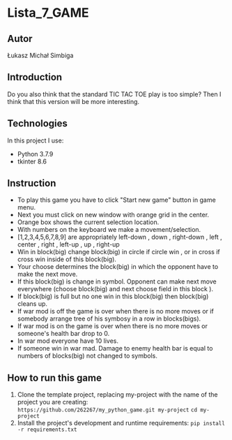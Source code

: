 # Lista_7_GAME
## Autor
Łukasz Michał Simbiga
## Introduction
Do you also think that the standard TIC TAC TOE play is too simple?
Then I think that this version will be more interesting.
## Technologies
In this project I use:
* Python 3.7.9
* tkinter 8.6
## Instruction
* To play this game you have to click "Start new game" button in game menu. 
* Next you must click on new window with orange grid in the center.
* Orange box shows the current selection location.
* With numbers on the keyboard we make a movement/selection.
* [1,2,3,4,5,6,7,8,9] are appropriately left-down , down , right-down , left , center , right , left-up , up , right-up
* Win in block(big) change block(big) in circle if circle win , or in cross if cross win inside of this block(big).
* Your choose determines the block(big) in which the opponent have to make the next move.
* If this block(big) is change in symbol. Opponent can make next move everywhere (choose block(big) and next choose field in this block ).
* If block(big) is full but no one win in this block(big) then block(big) cleans up.
* If war mod is off the game is over when there is no more moves or if somebody arrange tree of his symbosy in a row in blocks(bigs).
* If war mod is on the game is over when there is no more moves or someone's health bar drop to 0.
* In war mod everyone have 10 lives.
* If someone win in war mad. Damage to enemy health bar is equal to numbers of blocks(big) not changed to symbols.
## How to run this game
1. Clone the template project, replacing my-project with the name of the project you are creating: 
`https://github.com/262267/my_python_game.git my-project`
`cd my-project `
2. Install the project's development and runtime requirements:
`pip install -r requirements.txt`
